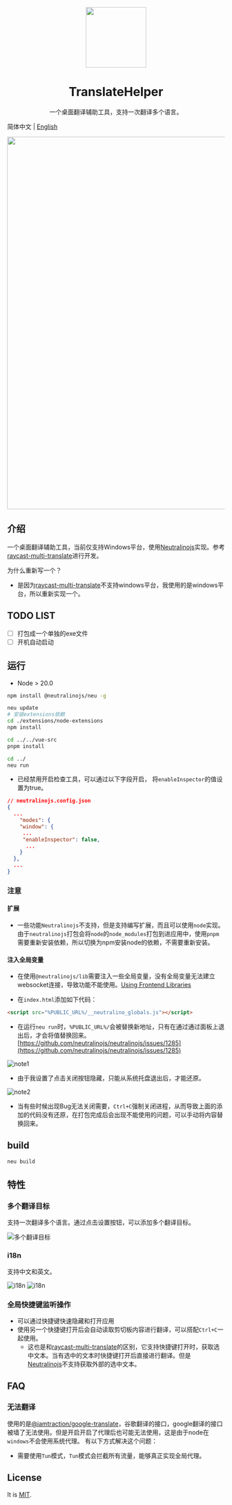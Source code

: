 <br>
<br>
<p align="center">
<img src="./resources/icons/appIcon.png" width="140" height="140" align="center" />
</p>

<h1 align="center">TranslateHelper</sup></h1>

<p align="center">
一个桌面翻译辅助工具，支持一次翻译多个语言。
</p>

简体中文 | [English](./README.md)

<img width="862" src="./docs/assets/demo1.png">

## 介绍

一个桌面翻译辅助工具，当前仅支持Windows平台，使用[Neutralinojs](https://neutralino.js.org/)实现。参考[raycast-multi-translate](https://github.com/antfu/raycast-multi-translate)进行开发。

为什么重新写一个？

- 是因为[raycast-multi-translate](https://github.com/antfu/raycast-multi-translate)不支持windows平台，我使用的是windows平台，所以重新实现一个。

## TODO LIST

- [ ] 打包成一个单独的exe文件
- [ ] 开机自动启动

## 运行

- Node > 20.0

```sh
npm install @neutralinojs/neu -g

neu update
# 安装extensions依赖
cd ./extensions/node-extensions
npm install 

cd ../../vue-src
pnpm install

cd ../
neu run
```

- 已经禁用开启检查工具，可以通过以下字段开启， 将`enableInspector`的值设置为true。

```json
// neutralinojs.config.json
{
  ...
    "modes": {
    "window": {
     ...
     "enableInspector": false,
      ...
    }
  },
  ...
}
```

### 注意

#### 扩展

- 一些功能`Neutralinojs`不支持，但是支持编写扩展，而且可以使用`node`实现。由于`neutralinojs`打包会将`node`的`node_modules`打包到进应用中，使用`pnpm`需要重新安装依赖，所以切换为npm安装node的依赖，不需要重新安装。

#### 注入全局变量

- 在使用`@neutralinojs/lib`需要注入一些全局变量，没有全局变量无法建立websocket连接，导致功能不能使用。[Using Frontend Libraries](https://neutralino.js.org/docs/getting-started/using-frontend-libraries#initializiive-api-with-neutralinojslib)

- 在`index.html`添加如下代码：

```html
<script src="%PUBLIC_URL%/__neutralino_globals.js"></script>
```

- 在运行`neu run`时，`%PUBLIC_URL%/`会被替换新地址，只有在通过通过面板上退出后，才会将值替换回来。 [https://github.com/neutralinojs/neutralinojs/issues/1285](https://github.com/neutralinojs/neutralinojs/issues/1285)
  
![note1](./docs/assets/note1.png)

- 由于我设置了点击关闭按钮隐藏，只能从系统托盘退出后，才能还原。

![note2](./docs/assets/note2.png)

- 当有些时候出现Bug无法关闭需要，`Ctrl+C`强制关闭进程，从而导致上面的添加的代码没有还原，在打包完成后会出现不能使用的问题，可以手动将内容替换回来。

## build

```sh
neu build
```

## 特性

### 多个翻译目标

支持一次翻译多个语言。通过点击设置按钮，可以添加多个翻译目标。

![多个翻译目标](./docs/assets/demo2.png)

### i18n

支持中文和英文。

![i18n](./docs/assets/demo3.png)
![i18n](./docs/assets/demo4.png)

### 全局快捷键监听操作

- 可以通过快捷键快速隐藏和打开应用
- 使用另一个快捷键打开后会自动读取剪切板内容进行翻译，可以搭配`Ctrl+C`一起使用。
  - 这也是和[raycast-multi-translate](https://github.com/antfu/raycast-multi-translate)的区别，它支持快捷键打开时，获取选中文本。当有选中的文本时快捷键打开后直接进行翻译。但是[Neutralinojs](https://neutralino.js.org/)不支持获取外部的选中文本。

## FAQ

### 无法翻译

使用的是[@iamtraction/google-translate](https://github.com/iamtraction/google-translate)，谷歌翻译的接口，google翻译的接口被墙了无法使用。但是开启开启了代理后也可能无法使用，这是由于node在`windows`不会使用系统代理。
有以下方式解决这个问题：

- 需要使用`Tun`模式，`Tun`模式会拦截所有流量，能够真正实现全局代理。

## License

It is [MIT](./LICENSE).
